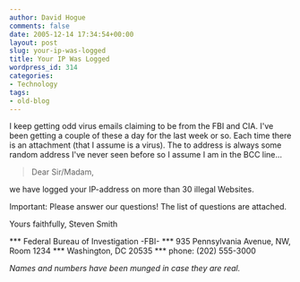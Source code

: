 ```yaml
---
author: David Hogue
comments: false
date: 2005-12-14 17:34:54+00:00
layout: post
slug: your-ip-was-logged
title: Your IP Was Logged
wordpress_id: 314
categories:
- Technology
tags:
- old-blog
---
```


I keep getting odd virus emails claiming to be from the FBI and CIA.  I've been getting a couple of these a day for the last week or so.  Each time there is an attachment (that I assume is a virus).  The to address is always some random address I've never seen before so I assume I am in the BCC line...



> Dear Sir/Madam,

we have logged your IP-address on more than 30 illegal Websites.

Important:
Please answer our questions!
The list of questions are attached.


Yours faithfully,
Steven Smith



*** Federal Bureau of Investigation -FBI-
*** 935 Pennsylvania Avenue, NW, Room 1234
*** Washington, DC 20535
*** phone: (202) 555-3000



_Names and numbers have been munged in case they are real._

